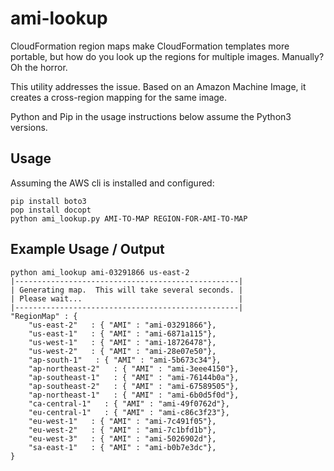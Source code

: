 # ami-lookup
CloudFormation region maps make CloudFormation templates more portable, but how do you look up the regions for multiple images.  Manually? Oh the horror.

This utility addresses the issue.  Based on an Amazon Machine Image, it creates a cross-region mapping for the same image.  

Python and Pip in the usage instructions below assume the Python3 versions.

## Usage

Assuming the AWS cli is installed and configured:

```
pip install boto3
pop install docopt
python ami_lookup.py AMI-TO-MAP REGION-FOR-AMI-TO-MAP
```

## Example Usage / Output

```
python ami_lookup ami-03291866 us-east-2
|--------------------------------------------------|
| Generating map.  This will take several seconds. |
| Please wait...                                   |
|--------------------------------------------------|
"RegionMap" : {
	"us-east-2"   : { "AMI" : "ami-03291866"},
	"us-east-1"   : { "AMI" : "ami-6871a115"},
	"us-west-1"   : { "AMI" : "ami-18726478"},
	"us-west-2"   : { "AMI" : "ami-28e07e50"},
	"ap-south-1"   : { "AMI" : "ami-5b673c34"},
	"ap-northeast-2"   : { "AMI" : "ami-3eee4150"},
	"ap-southeast-1"   : { "AMI" : "ami-76144b0a"},
	"ap-southeast-2"   : { "AMI" : "ami-67589505"},
	"ap-northeast-1"   : { "AMI" : "ami-6b0d5f0d"},
	"ca-central-1"   : { "AMI" : "ami-49f0762d"},
	"eu-central-1"   : { "AMI" : "ami-c86c3f23"},
	"eu-west-1"   : { "AMI" : "ami-7c491f05"},
	"eu-west-2"   : { "AMI" : "ami-7c1bfd1b"},
	"eu-west-3"   : { "AMI" : "ami-5026902d"},
	"sa-east-1"   : { "AMI" : "ami-b0b7e3dc"},
}

```